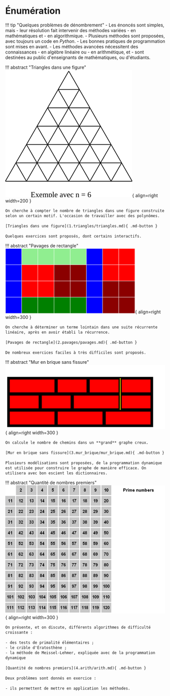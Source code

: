 # Énumération

!!! tip "Quelques problèmes de dénombrement"
    - Les énoncés sont simples, mais
    - leur résolution fait intervenir des méthodes variées
        - en mathématiques et
        - en algorithmique.
    - Plusieurs méthodes sont proposées, avec toujours un code en *Python*.
        - Les bonnes pratiques de programmation sont mises en avant.
    - Les méthodes avancées nécessitent des connaissances
        - en algèbre linéaire ou
        - en arithmétique, et
        - sont destinées au public d'enseignants de mathématiques, ou d'étudiants.

!!! abstract "Triangles dans une figure"
    ![triangles](1.triangles/figures/triangles.svg){ align=right width=200 }

    On cherche à compter le nombre de triangles dans une figure construite selon un certain motif. L'occasion de travailler avec des polynômes.

    [Triangles dans une figure](1.triangles/triangles.md){ .md-button }

    Quelques exercices sont proposés, dont certains interactifs.

!!! abstract "Pavages de rectangle"
    ![pavage](2.pavages/figures/intro.png){ align=right width=300 }

    On cherche à déterminer un terme lointain dans une suite récurrente linéaire, après en avoir établi la récurrence.

    [Pavages de rectangle](2.pavages/pavages.md){ .md-button }

    De nombreux exercices faciles à très difficiles sont proposés.

!!! abstract "Mur en brique sans fissure"
    ![pavage](3.mur_brique/figures/mur_pe215.svg){ align=right width=300 }

    On calcule le nombre de chemins dans un **grand** graphe creux.

    [Mur en brique sans fissure](3.mur_brique/mur_brique.md){ .md-button }

    Plusieurs modélisations sont proposées, de la programmation dynamique est utilisée pour construire le graphe de manière efficace. On utilisera avec bon escient les dictionnaires.

!!! abstract "Quantité de nombres premiers"
    ![pavage](4.arith/crible.gif){ align=right width=300 }

    On présente, et on discute, différents algorithmes de difficulté croissante :

    - des tests de primalité élémentaires ;
    - le crible d'Ératosthène ;
    - la méthode de Meissel-Lehmer, expliquée avec de la programmation dynamique

    [Quantité de nombres premiers](4.arith/arith.md){ .md-button }

    Deux problèmes sont donnés en exercice :
    
    - ils permettent de mettre en application les méthodes.
